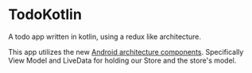 # TodoKotlin
A todo app written in kotlin, using a redux like architecture.

This app utilizes the new [Android architecture components](https://developer.android.com/topic/libraries/architecture/index.html). Specifically View Model and LiveData for holding our Store and the store's model.
